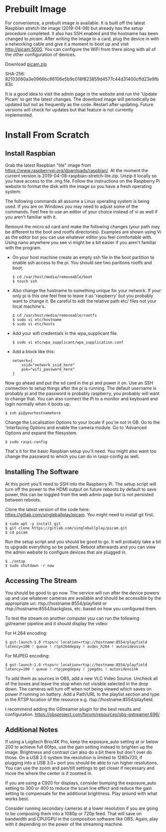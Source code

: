 # Prebuilt Image

For convenience, a prebuilt image is available. It is built off the latest Raspbian stretch lite image (2019-04-08) but already has the setup procedure completed. It also has SSH enabled and the hostname has been changed to *picam*. After writing the image to a card, plug the device in with a networking cable and give it a moment to boot up and visit [http://picam:5000](http://picam:5000). You can configure the WiFi from there along with all of the other configuration of devices.

Download [picam.zip](https://drive.google.com/file/d/1XV0cs_vLUJpFhLJIByGtP0IOqVeAo0fj/view)

SHA-256: 82103060a3e0966bc86106e5b9c018f823859d4577c44d31400cffd23e9fb83c

It is a good idea to visit the admin page in the website and run the 'Update Picam' to get the latest changes. The download image will periodically be updated but not as frequently as the code. Restart after updating. Future versions will check for updates but that feature is not currently implemented.

# Install From Scratch

## Install Raspbian

Grab the latest Raspbian "lite" image from https://www.raspberrypi.org/downloads/raspbian/. At the moment the current version is 2019-04-08-raspbian-stretch-lite.zip. Unzip it locally so you have access to the .img file. Follow the instructions on the Raspberry Pi website to format the disk with the image so you have a fresh operating system.

The following commands all assume a Linux operating system is being used. If you are on Windows you may need to adjust some of the commands. Feel free to use an editor of your choice instead of vi as well if you aren't familiar with it.

Remount the micro sd card and make the following changes (your path may be different to the boot and rootfs directories). Examples are shown using Vi as the editor but you can use whatever editor you feel comfortable with. Using nano anywhere you see vi might be a bit easier if you aren't familiar with the program.

- On your host machine create an empty ssh file in the boot partition to enable ssh access to the pi. You should see two paritions rootfs and boot.

    ```
    $ cd /var/host/media/removeable/boot
    $ touch ssh
    ```

- Also change the hostname to something unique for your network. If your only pi is this one feel free to leave it as 'raspberry' but you probably want to change it. Be careful to edit the relative path etc/ files not your local machine's.

    ```
    $ cd /var/host/media/removeable/rootfs
    $ sudo vi etc/hostname
    $ sudo vi etc/hosts
    ```

- Add your wifi credentials in the wpa_supplicant file.

    ```
    $ sudo vi etc/wpa_supplicant/wpa_supplication.conf
    ```

- Add a block like this:

    ```
    network={
        ssid="network_ssid_here"
        psk="wifi_password_here"
    }
    ```

Now go ahead and put the sd card in the pi and power it on. Use an SSH connection to setup things after the pi is running. The default username is probably pi and the password is probably raspberry, you probably will want to change that. You can also connect the Pi to a monitor and keyboard and login normally when it boots up.

    $ ssh pi@yourhostnamehere

Change the Localisation Options to your locale if you're not in GB. Go to the 'Interfacing Options and enable the camera module. Go to 'Advanced Options and expand the filesystem.

    $ sudo raspi-config

That's it for the basic Raspbian setup you'll need. You might also want too change the password to which you can do in raspi-config as well.

## Installing The Software

At this point you'll need to SSH into the Raspberry Pi. The setup script will turn off the power to the HDMI output on future reboots by default to save power, this can be toggled from the web admin page but is not persisted between reboots.

Clone the latest version of the code here: https://gitlab.com/singleballplay/picam. You might need to install git first.

    $ sudo apt -y install git
    $ git clone https://gitlab.com/singleballplay/picam.git
    $ cd picam

Run the setup script and you should be good to go. It will probably take a bit to upgrade everything so be patient. Reboot afterwards and you can view the admin website to configure devices that are plugged in.

    $ ./setup
    $ sudo shutdown -r now

## Accessing The Stream

You should be good to go now. The service will run after the device powers up and use whatever cameras are available and should be accessible by the appropriate uri: rtsp://hostname:8554/playfield or rtsp://hostname:8554/backglass, etc. based on how you configured them.

To test the stream on another computer you can run the following gstreamer pipeline and it should display the video:

For H.264 encoding:

    $ gst-launch-1.0 rtspsrc location=rtsp://hostname:8554/playfield latency=100 ! queue ! rtph264depay ! avdec_h264 ! autovideosink

For MJPEG encoding:

    $ gst-launch-1.0 rtspsrc location=rtsp://hostname:8554/playfield latency=100 ! queue ! rtpjpegdepay ! jpegdec ! autovideosink

To add them as sources in OBS, add a new VLC Video Source. Uncheck all of the boxes and leave the stop when not visisble selected in the drop down. The cameras will turn off when not being viewed which saves on power if running on battery. Add a Path/URL to the playlist section and type in the RTSP location of the resource e.g. rtsp://hostname:8554/playfield.

I recommend adding the GStreamer plugin for the best results and configuration. https://obsproject.com/forum/resources/obs-gstreamer.696/

## Additional Notes

If using a Logitech Brio/4K Pro, keep the exposure_auto setting at or below 200 to achieve full 60fps, use the gain setting instead to brighten up the image. Brightness and contrast can also do a bit there but don't over do those. On a USB 2.0 system the resolution is limited to 1280x720, if plugging into a USB 3.0+ port you should be able to run higher resolutions. You can use the zoom and pan/tilt settings to get closer if necessary and move the where the center is if zoomed in.

If you are using a C920 for displays, consider bumping the exposure_auto setting to 300 or 400 to reduce the scan line effect and reduce the gain setting to compensate for the additional brightness. Play around with what works best.

Consider running secondary cameras at a lower resolution if you are going to be composing them into a 1080p or 720p feed. That will save on bandwidth and CPU/GPU in the composition software like OBS. Again, play with it depending on the power of the streaming machine.